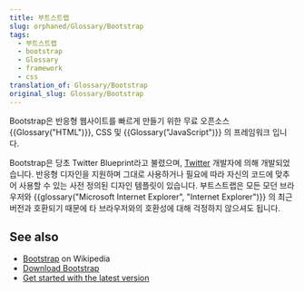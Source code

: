```yaml
---
title: 부트스트랩
slug: orphaned/Glossary/Bootstrap
tags:
  - 부트스트랩
  - bootstrap
  - Glossary
  - framework
  - css
translation_of: Glossary/Bootstrap
original_slug: Glossary/Bootstrap
---
```


Bootstrap은 반응형 웹사이트를 빠르게 만들기 위한 무료 오픈소스 {{Glossary("HTML")}}, CSS 및 {{Glossary("JavaScript")}} 의 프레임워크 입니다.

Bootstrap은 당초 Twitter Blueprint라고 불렸으며, [Twitter](https://twitter.com/) 개발자에 의해 개발되었습니다. 반응형 디자인을 지원하며 그대로 사용하거나 필요에 따라 자신의 코드에 맞추어 사용할 수 있는 사전 정의된 디자인 템플릿이 있습니다. 부트스트랩은 모든 모던 브라우저와 {{glossary("Microsoft Internet Explorer", "Internet Explorer")}} 의 최근 버전과 호환되기 때문에 타 브라우저와의 호환성에 대해 걱정하지 않으셔도 됩니다.

## See also

- [Bootstrap](https://en.wikipedia.org/wiki/Bootstrap_(front-end_framework)) on Wikipedia
- [Download Bootstrap](https://getbootstrap.com/)
- [Get started with the latest version](https://www.w3schools.com/bootstrap4/bootstrap_get_started.asp)
